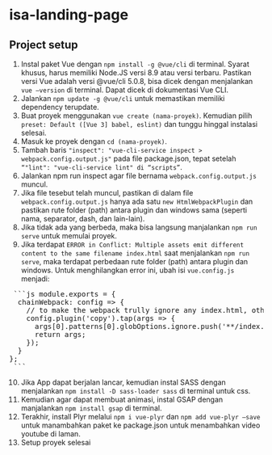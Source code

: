 # isa-landing-page

## Project setup
1.	Instal paket Vue dengan `npm install -g @vue/cli` di terminal. Syarat khusus, harus memiliki Node.JS versi 8.9 atau versi terbaru. Pastikan versi Vue adalah versi @vue/cli 5.0.8, bisa dicek dengan menjalankan `vue –version` di terminal. Dapat dicek di dokumentasi Vue CLI.
2.	Jalankan `npm update -g @vue/cli` untuk memastikan memiliki dependency terupdate.
3.	Buat proyek menggunakan `vue create (nama-proyek)`. Kemudian pilih `preset: Default ([Vue 3] babel, eslint)` dan tunggu hinggal instalasi selesai.
4.	Masuk ke proyek dengan `cd (nama-proyek)`.
5.	Tambah baris `"inspect": "vue-cli-service inspect > webpack.config.output.js"` pada file package.json, tepat setelah `“"lint": "vue-cli-service lint" di “scripts”`.
6.	Jalankan npm run inspect agar file bernama `webpack.config.output.js` muncul.
7.	Jika file tesebut telah muncul, pastikan di dalam file `webpack.config.output.js` hanya ada satu `new HtmlWebpackPlugin` dan pastikan rute folder (path) antara plugin dan windows sama (seperti nama, separator, dash, dan lain-lain).
8.	Jika tidak ada yang berbeda, maka bisa langsung manjalankan `npm run serve` untuk memulai proyek.
9.	Jika terdapat `ERROR in Conflict: Multiple assets emit different content to the same filename index.html` saat menjalankan `npm run serve`, maka terdapat perbedaan rute folder (path) antara plugin dan windows. Untuk menghilangkan error ini, ubah isi `vue.config.js` menjadi:
<pre> ```js module.exports = {
  chainWebpack: config => {
    // to make the webpack trully ignore any index.html, other than only from new HtmlWebpackPlugin
    config.plugin('copy').tap(args => {
      args[0].patterns[0].globOptions.ignore.push('**/index.html');
      return args;
    });
  }
};
 ``` </pre>
10.	Jika App dapat berjalan lancar, kemudian instal SASS dengan menjalankan `npm install -D sass-loader sass`  di terminal untuk css.
11.	Kemudian agar dapat membuat animasi, instal GSAP dengan manjalankan `npm install gsap` di terminal.
12.	Terakhir, install Plyr melalui `npm i vue-plyr` dan `npm add vue-plyr –save` untuk manambahkan paket ke package.json untuk menambahkan video youtube di laman.
13.	Setup proyek selesai
